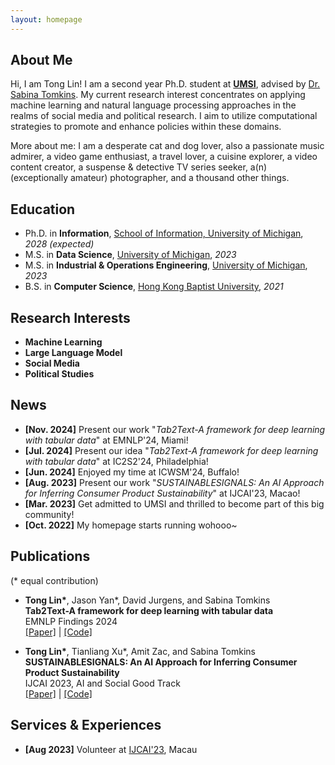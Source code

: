 ```yaml
---
layout: homepage
---
```


## About Me

Hi, I am Tong Lin! I am a second year Ph.D. student at **[UMSI](https://www.si.umich.edu/)**, advised by [Dr. Sabina Tomkins](https://www.travellingscholar.com/). My current research interest concentrates on applying machine learning and natural language processing approaches in the realms of social media and political research. I aim to utilize computational strategies to promote and enhance policies within these domains. 

More about me: I am a desperate cat and dog lover, also a passionate music admirer, a video game enthusiast, a travel lover, a cuisine explorer, a video content creator, a suspense & detective TV series seeker, a(n) (exceptionally amateur) photographer, and a thousand other things. 

## Education

- Ph.D. in **Information**, [School of Information, University of Michigan](https://www.si.umich.edu/), *2028 (expected)*
- M.S. in **Data Science**, [University of Michigan](https://umich.edu/), *2023*
- M.S. in **Industrial & Operations Engineering**, [University of Michigan](https://umich.edu/), *2023*
- B.S. in **Computer Science**, [Hong Kong Baptist University](https://www.hkbu.edu.hk/), *2021*

## Research Interests

- **Machine Learning**
- **Large Language Model**
- **Social Media**
- **Political Studies**

## News
- **[Nov. 2024]** Present our work "*Tab2Text-A framework for deep learning with tabular data*" at EMNLP'24, Miami!
- **[Jul. 2024]** Present our idea "*Tab2Text-A framework for deep learning with tabular data*" at IC2S2'24, Philadelphia!
- **[Jun. 2024]** Enjoyed my time at ICWSM'24, Buffalo!
- **[Aug. 2023]** Present our work "*SUSTAINABLESIGNALS: An AI Approach for Inferring Consumer Product Sustainability*" at IJCAI'23, Macao!
- **[Mar. 2023]** Get admitted to UMSI and thrilled to become part of this big community!
- **[Oct. 2022]** My homepage starts running wohooo~

## Publications

(\* equal contribution)
- **Tong Lin\***, Jason Yan\*, David Jurgens, and Sabina Tomkins \
**Tab2Text-A framework for deep learning with tabular data** \
EMNLP Findings 2024 \
[[Paper]](https://aclanthology.org/2024.findings-emnlp.756/) | [[Code]](https://francislint.github.io/)



- **Tong Lin\***, Tianliang Xu\*, Amit Zac, and Sabina Tomkins \
**SUSTAINABLESIGNALS: An AI Approach for Inferring Consumer Product Sustainability** \
IJCAI 2023, AI and Social Good Track \
[[Paper]](https://www.ijcai.org/proceedings/2023/0673.pdf) | [[Code]](https://github.com/Sabina321/sustainable_signals)

## Services & Experiences

- **[Aug 2023]** Volunteer at [IJCAI'23](https://ijcai-23.org/), Macau
